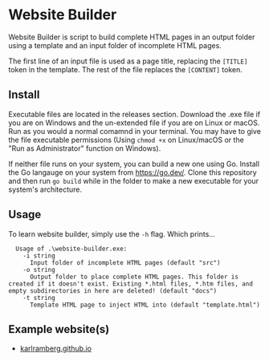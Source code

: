 # Website Builder

Website Builder is script to build complete HTML pages in an output folder using a template and an input folder of incomplete HTML pages.

The first line of an input file is used as a page title, replacing the `[TITLE]` token in the template. The rest of the file replaces the `[CONTENT]` token.

## Install

Executable files are located in the releases section. Download the .exe file if you are on Windows and the un-extended file
if you are on Linux or macOS. Run as you would a normal comamnd in your terminal. You may have to give the file
executable permissions (Using `chmod +x` on Linux/macOS or the "Run as Administrator" function on Windows).
  
If neither file runs on your system, you can build a new one using Go. Install the Go langauge on your system from
<https://go.dev/>. Clone this repository and then run `go build` while in the folder to make a new executable
for your system's architecture.

## Usage

To learn website builder, simply use the `-h` flag. Which prints...

  ```
    Usage of .\website-builder.exe:
      -i string
        Input folder of incomplete HTML pages (default "src")
      -o string
        Output folder to place complete HTML pages. This folder is created if it doesn't exist. Existing *.html files, *.htm files, and empty subdirectories in here are deleted! (default "docs")
      -t string
        Template HTML page to inject HTML into (default "template.html")
  ```

## Example website(s)

- [karlramberg.github.io](https://github.com/karlramberg/karlramberg.github.io)

